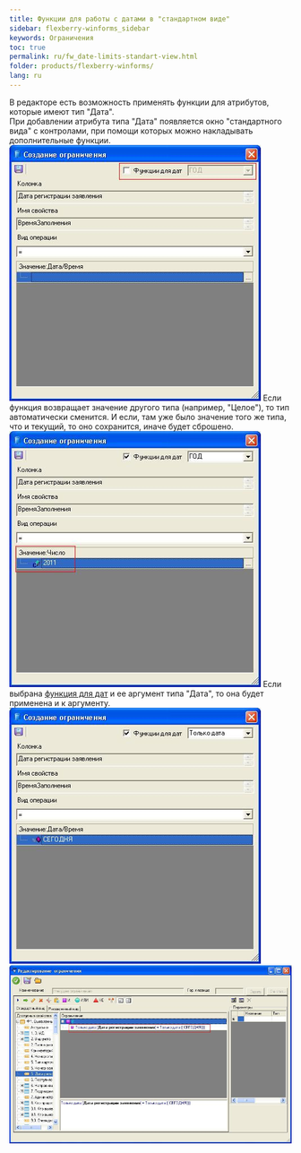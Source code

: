 ```yaml
---
title: Функции для работы с датами в "стандартном виде"
sidebar: flexberry-winforms_sidebar
keywords: Ограничения
toc: true
permalink: ru/fw_date-limits-standart-view.html
folder: products/flexberry-winforms/
lang: ru
---
```


В редакторе есть возможность применять функции для атрибутов, которые имеют тип "Дата".
<br />
При добавлении атрибута типа "Дата" появляется окно "стандартного вида" с контролами, при помощи которых можно накладывать дополнительные функции.
![](/images/pages/products/flexberry-winforms/subsystems/limits/1.jpg)
Если функция возвращает значение другого типа (например, "Целое"), то тип автоматически сменится. И если, там уже было значение того же типа, что и текущий, то оно сохранится, иначе будет сброшено.
![](/images/pages/products/flexberry-winforms/subsystems/limits/2.jpg)
Если выбрана [функция для дат](fw_date-time-funtions-in-limits.html) и ее аргумент типа "Дата", то она будет применена и к аргументу.
![](/images/pages/products/flexberry-winforms/subsystems/limits/3.jpg)
![](/images/pages/products/flexberry-winforms/subsystems/limits/4.jpg)



